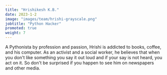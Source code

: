 ```yaml
---
title: "Hrishikesh K.B."
date: 2023-1-2
image: "images/team/hrishi-grayscale.png"
jobtitle: "Python Hacker"
promoted: true
weight: 7
---
```


A Pythonista by profession and passion, Hrishi is addicted to books, coffee, and his computer. As an activist and a social worker, he believes that when you don't like something you say it out loud and if your say is not heard, you act on it. So don't be surprised if you happen to see him on newspapers and other media.
